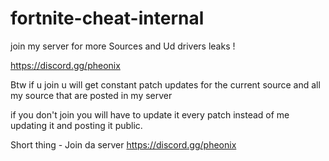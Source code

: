 # fortnite-cheat-internal

join my server for more Sources and Ud drivers leaks !

https://discord.gg/pheonix

Btw if u join u will get constant patch updates for the current source and all my source that are posted in my server

if you don't join you will have to update it every patch instead of me updating it and posting it public.

Short thing - Join da server 
https://discord.gg/pheonix
